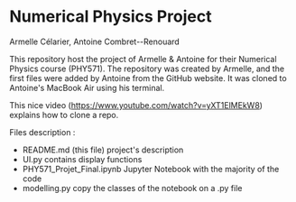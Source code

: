 # Numerical Physics Project
Armelle Célarier, Antoine Combret--Renouard



This repository host the project of Armelle & Antoine for their Numerical Physics course (PHY571).
The repository was created by Armelle, and the first files were added by Antoine from the GitHub website. It was cloned to Antoine's MacBook Air using his terminal.

This nice video (https://www.youtube.com/watch?v=yXT1ElMEkW8) explains how to clone a repo.


Files description :
- README.md (this file)         project's description
- UI.py                         contains display functions
- PHY571_Projet_Final.ipynb     Jupyter Notebook with the majority of the code
- modelling.py                  copy the classes of the notebook on a .py file

